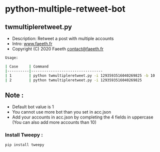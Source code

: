 # python-multiple-retweet-bot
## twmultipleretweet.py
- Description: Retweet a post with multiple accounts
- Intro:  www.faeeth.fr
- Copyright (C) 2020 Faeeth <contact@faeeth.fr>
 
```bash
Usage:

| Case     | Command                    
|----------|---------------------------------
| 1        | python twmultipleretweet.py -i 1293593516040269825 -b 10
| 2        | python twmultipleretweet.py -i 1293593516040269825
```

## Note :

- Default bot value is 1
- You cannot use more bot than you set in acc.json
- Add your accounts in acc.json by completing the 4 fields in uppercase (You can also add more accounts than 10)

### Install Tweepy :

`pip install tweepy`
